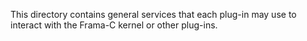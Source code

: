 This directory contains general services that each plug-in may use to interact
with the Frama-C kernel or other plug-ins.
